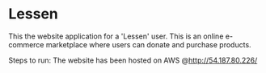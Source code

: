 # Lessen

This the website application for a 'Lessen' user.
This is an online e-commerce marketplace where users can donate and purchase products.

Steps to run:
The website has been hosted on AWS @http://54.187.80.226/
